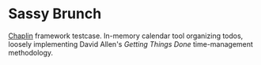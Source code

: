 # Sassy Brunch
[Chaplin](https://github.com/chaplinjs/chaplin) framework testcase.
In-memory calendar tool organizing todos, loosely implementing David Allen's *Getting Things Done* time-management methodology.
